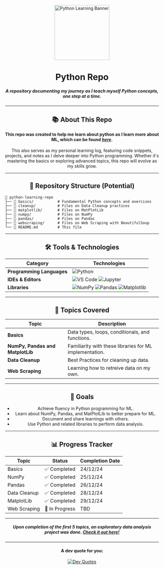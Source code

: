 <div align="center">

<img src="https://cdn3.iconfinder.com/data/icons/logos-and-brands-adobe/512/267_Python-512.png" alt="Python Learning Banner" height="180">

# Python Repo

##### A repository documenting my journey as I teach myself Python concepts, one step at a time.

---

## 📚 About This Repo

#### This repo was created to help me learn about python as I learn more about ML, which can be found [*here*](https://github.com/rajin-khan/self-machine-learning).
This also serves as my personal learning log, featuring code snippets, projects, and notes as I delve deeper into Python programming. Whether it's mastering the basics or exploring advanced topics, this repo will evolve as my skills grow.

---

## 🧩 Repository Structure (Potential)

<div align="left">

```plaintext
📂 python-learning-repo
├── 📁 basics/           # Fundamental Python concepts and exercises
├── 📁 cleanup/          # Files on Data Cleanup practices
├── 📁 matplotlib/       # Files on MatPlotLib
├── 📁 numpy/            # Files on NumPy
├── 📁 pandas/           # Files on Pandas
├── 📁 webscraping/      # Files on Web Scraping with BeautifulSoup
└── 📄 README.md         # This file
```

</div>

---

## 🛠️ Tools & Technologies

| **Category**              | **Technologies**                                                                          |
|---------------------------|------------------------------------------------------------------------------------------|
| **Programming Languages** | ![Python](https://img.shields.io/badge/Python-3776AB?style=for-the-badge&logo=python&logoColor=white) |
| **IDEs & Editors**        | ![VS Code](https://img.shields.io/badge/VS_Code-007ACC?style=for-the-badge&logo=visual-studio-code&logoColor=white) ![Jupyter](https://img.shields.io/badge/Jupyter-F37626?style=for-the-badge&logo=jupyter&logoColor=white) |
| **Libraries**             | ![NumPy](https://img.shields.io/badge/NumPy-013243?style=for-the-badge&logo=numpy&logoColor=white) ![Pandas](https://img.shields.io/badge/Pandas-150458?style=for-the-badge&logo=pandas&logoColor=white) ![Matplotlib](https://img.shields.io/badge/Matplotlib-11557C?style=for-the-badge&logo=python&logoColor=white) |

---

## 🚀 Topics Covered

| **Topic**                 | **Description**                                                                 |
|---------------------------|---------------------------------------------------------------------------------|
| **Basics**                | Data types, loops, conditionals, and functions.                                 |
| **NumPy, Pandas and MatplotLib**                | Familiarity with these libraries for ML implementation.   |
| **Data Cleanup**                | Best Practices for cleaning up data.   |
| **Web Scraping**                | Learning how to retreive data on my own.   |

---

## 🌟 Goals

- Achieve fluency in Python programming for ML.
- Learn about NumPy, Pandas, and MatPlotLib to better prepare for ML.
- Document and share learnings with others.
- Use Python and related libraries to perform data analysis.

---

## 📊 Progress Tracker

| **Topic**                 | **Status**      | **Completion Date** |
|---------------------------|-----------------|----------------------|
| Basics                    | ✅ Completed    | 24/12/24             |
| NumPy                     | ✅ Completed    | 25/12/24             |
| Pandas                    | ✅ Completed    | 26/12/24             |
| Data Cleanup              | ✅ Completed    | 28/12/24             |
| MatplotLib                | ✅ Completed    | 29/12/24             |
| Web Scraping              | 🔄 In Progress  | TBD                  |

---

##### Upon completion of the first 5 topics, an exploratory data analysis project was done. [Check it out here!](https://github.com/rajin-khan/Gaming-Behavior-Analysis)

---

<div align="center">

#### A dev quote for you:

[![Dev Quotes](https://quotes-github-readme.vercel.app/api?border=truel&type=horizontal&theme=dark)](https://github.com/piyushsuthar/github-readme-quotes)

</div>
